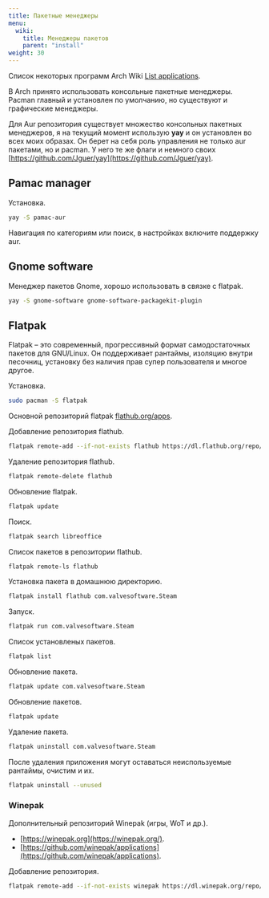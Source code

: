 ```yaml
---
title: Пакетные менеджеры
menu:
  wiki:
    title: Менеджеры пакетов
    parent: "install"
weight: 30
---
```


Список некоторых программ Arch Wiki [List applications](https://wiki.archlinux.org/index.php/List_of_applications_(%D0%A0%D1%83%D1%81%D1%81%D0%BA%D0%B8%D0%B9)).

В Arch принято использовать консольные пакетные менеджеры. Pacman главный и установлен по умолчанию, но существуют и графические менеджеры.

Для Aur репозитория существует множество консольных пакетных менеджеров, я на текущий момент использую **yay** и он установлен во всех моих образах. Он берет на себя роль управления не только aur пакетами, но и pacman. У него те же флаги и немного своих [https://github.com/Jguer/yay](https://github.com/Jguer/yay).

## Pamac manager

Установка.

```bash
yay -S pamac-aur
```

Навигация по категориям или поиск, в настройках включите поддержку aur.

## Gnome software

Менеджер пакетов Gnome, хорошо использовать в связке с flatpak.

```bash
yay -S gnome-software gnome-software-packagekit-plugin
```

## Flatpak

Flatpak – это современный, прогрессивный формат самодостаточных пакетов для GNU/Linux. Он поддерживает рантаймы, изоляцию внутри песочниц, установку без наличия прав супер пользователя и многое другое.

Установка.

```bash
sudo pacman -S flatpak
```

Основной репозиторий flatpak [flathub.org/apps](https://flathub.org/apps).

Добавление репозитория flathub.

```bash
flatpak remote-add --if-not-exists flathub https://dl.flathub.org/repo/flathub.flatpakrepo
```

Удаление репозитория flathub.

```bash
flatpak remote-delete flathub
```

Обновление flatpak.

```bash
flatpak update
```

Поиск.

```bash
flatpak search libreoffice
```

Список пакетов в репозитории flathub.

```bash
flatpak remote-ls flathub
```

Установка пакета в домашнюю директорию.

```bash
flatpak install flathub com.valvesoftware.Steam
```

Запуск.

```bash
flatpak run com.valvesoftware.Steam
```

Список установленых пакетов.

```bash
flatpak list
```

Обновление пакета.

```bash
flatpak update com.valvesoftware.Steam
```

Обновление пакетов.

```bash
flatpak update
```

Удаление пакета.

```bash
flatpak uninstall com.valvesoftware.Steam
```

После удаления приложения могут оставаться неиспользуемые рантаймы, очистим и их.

```bash
flatpak uninstall --unused
```

### Winepak

Дополнительный репозиторий Winepak (игры, WoT и др.).

- [https://winepak.org](https://winepak.org/).
- [https://github.com/winepak/applications](https://github.com/winepak/applications).

Добавление репозитория.

```bash
flatpak remote-add --if-not-exists winepak https://dl.winepak.org/repo/winepak.flatpakrepo
```
